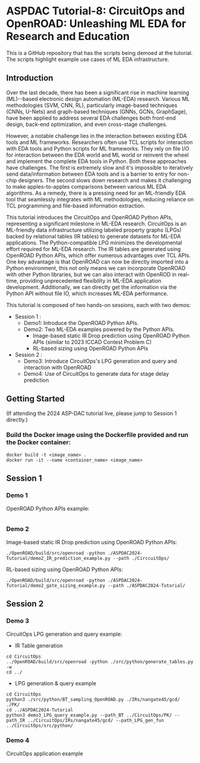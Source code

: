 # ASPDAC Tutorial-8: CircuitOps and OpenROAD: Unleashing ML EDA for Research and Education

This is a GitHub repository that has the scripts being demoed at the tutorial. The scripts highlight example use cases of ML EDA infrastructure. 

## Introduction
Over the last decade, there has been a significant rise in machine learning (ML)--based electronic design automation (ML-EDA) research. Various ML methodologies (SVM, CNN, RL), particularly image-based techniques (CNNs, U-Nets) and graph-based techniques (GNNs, GCNs, GraphSage), have been applied to address several EDA challenges both front-end design, back-end optimization, and even cross-stage challenges.

However, a notable challenge lies in the interaction between existing EDA tools and ML frameworks. Researchers often use TCL scripts for interaction with EDA tools and Python scripts for ML frameworks. They rely on file I/O for interaction between the EDA world and ML world or reinvent the wheel and implement the complete EDA tools in Python. Both these approaches have challenges. The first is extremely slow and it's impossible to iteratively send data/information between EDA tools and is a barrier to entry for non-chip designers. The second slows down research and makes it challenging to make apples-to-apples comparisons between various ML EDA algorithms. As a remedy, there is a pressing need for an ML-friendly EDA tool that seamlessly integrates with ML methodologies, reducing reliance on TCL programming and file-based information extraction.

This tutorial introduces the CircuitOps and OpenROAD Python APIs, representing a significant milestone in ML-EDA research. CircuitOps is an ML-friendly data infrastructure utilizing labeled property graphs (LPGs) backed by relational tables (IR tables) to generate datasets for ML-EDA applications. The Python-compatible LPG minimizes the developmental effort required for ML-EDA research. The IR tables are generated using OpenROAD Python APIs, which offer numerous advantages over TCL APIs. One key advantage is that OpenROAD can now be directly imported into a Python environment, this not only means we can incorporate OpenROAD with other Python libraries, but we can also interact with OpenROD in real-time, providing unprecedented flexibility in ML-EDA application development. Additionally, we can directly get the information via the Python API without file IO, which increases ML-EDA performance.

This tutorial is composed of two hands-on sessions, each with two demos:
- Session 1 :
  - Demo1: Introduce the OpenROAD Python APIs.
  - Demo2: Two ML-EDA examples powered by the Python APIs.
    - Image-based static IR Drop prediction using OpenROAD Python APIs (similar to 2023 ICCAD Contest Problem C)
    - RL-based sizing using OpenROAD Python APIs
- Session 2 :
  - Demo3: Introduce CircuitOps's LPG generation and query and interaction with OpenROAD
  - Demo4: Use of CircuitOps to generate data for stage delay prediction

## Getting Started

(If attending the 2024 ASP-DAC tutorial live, please jump to Session 1 directly.)

### Build the Docker image using the Dockerfile provided and run the Docker container:

```
docker build -t <image_name> .
docker run -it --name <container_name> <image_name>
```

## Session 1

### Demo 1

OpenROAD Python APIs example:

```
```

### Demo 2 

Image-based static IR Drop prediction using OpenROAD Python APIs:

```
./OpenROAD/build/src/openroad -python ./ASPDAC2024-Tutorial/demo2_IR_prediction_example.py --path ./CirccuitOps/
```

RL-based sizing using OpenROAD Python APIs:

```
./OpenROAD/build/src/openroad -python ./ASPDAC2024-Tutorial/demo2_gate_sizing_example.py --path ./ASPDAC2024-Tutorial/
```

## Session 2

### Demo 3

CircuitOps LPG generation and query example:

- IR Table generation 

```
cd CircuitOps
../OpenROAD/build/src/openroad -python ./src/python/generate_tables.py -w
cd ../
```

- LPG generation & query example

```
cd CircuitOps
python3 ./src/python/BT_sampling_OpenROAD.py ./IRs/nangate45/gcd/ ./PK/
cd ../ASPDAC2024-Tutorial
python3 demo3_LPG_query_example.py --path_BT ../CircuitOps/PK/ --path_IR ../CircuitOps/IRs/nangate45/gcd/ --path_LPG_gen_fun ../CircuitOps/src/python/
```

### Demo 4

CircuitOps application example

```
```

